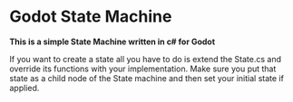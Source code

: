 # Godot State Machine

**This is a simple State Machine written in c# for Godot**

If you want to create a state all you have to do is extend the State.cs and override its functions with your implementation. Make sure you put that state as a child node of the State machine and then set your initial state if applied.